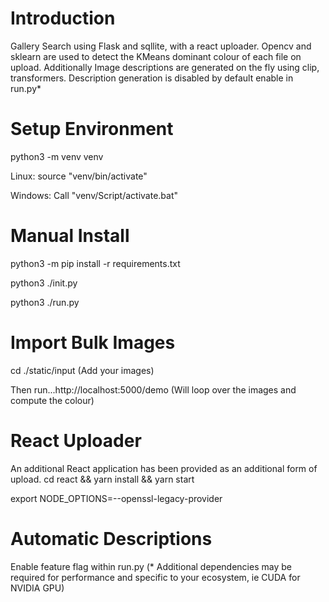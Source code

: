# Introduction
Gallery Search using Flask and sqllite, with a react uploader. Opencv and sklearn are used to detect the KMeans dominant colour of each file on upload. Additionally Image descriptions are generated on the fly using clip, transformers. Description generation is disabled by default enable in run.py* 

# Setup Environment
python3 -m venv venv

Linux: source "venv/bin/activate" 

Windows: Call "venv/Script/activate.bat"

# Manual Install 
python3 -m pip install -r requirements.txt

python3 ./init.py

python3 ./run.py

# Import Bulk Images
cd ./static/input
(Add your images)

Then run...http://localhost:5000/demo 
(Will loop over the images and compute the colour)

# React Uploader
An additional React application has been provided as an additional form of upload.
cd react && yarn install && yarn start

export NODE_OPTIONS=--openssl-legacy-provider

# Automatic Descriptions  
Enable feature flag within run.py 
(* Additional dependencies may be required for performance and specific to your ecosystem, ie CUDA for NVIDIA GPU)



